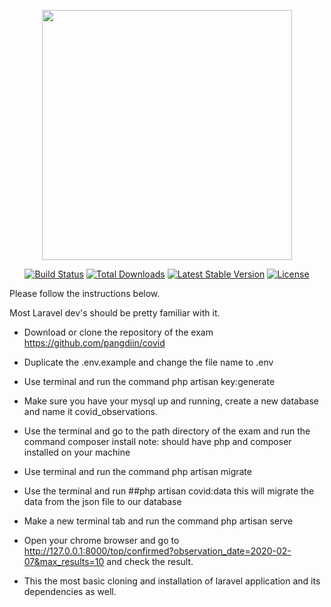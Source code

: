 <p align="center"><img src="https://res.cloudinary.com/dtfbvvkyp/image/upload/v1566331377/laravel-logolockup-cmyk-red.svg" width="400"></p>

<p align="center">
<a href="https://travis-ci.org/laravel/framework"><img src="https://travis-ci.org/laravel/framework.svg" alt="Build Status"></a>
<a href="https://packagist.org/packages/laravel/framework"><img src="https://poser.pugx.org/laravel/framework/d/total.svg" alt="Total Downloads"></a>
<a href="https://packagist.org/packages/laravel/framework"><img src="https://poser.pugx.org/laravel/framework/v/stable.svg" alt="Latest Stable Version"></a>
<a href="https://packagist.org/packages/laravel/framework"><img src="https://poser.pugx.org/laravel/framework/license.svg" alt="License"></a>
</p>


Please follow the instructions below.

Most  Laravel dev's should be pretty familiar with it.

- Download or clone the repository of the exam https://github.com/pangdiin/covid
- Duplicate the .env.example  and change the file name to .env
- Use terminal and run the command php artisan key:generate
-  Make sure you have your mysql up and running, create a new database and name it covid_observations.
- Use the terminal and go to the path directory of the exam and run the command composer install note: should have php and composer installed on your machine
- Use terminal and run the command php artisan migrate
- Use the terminal and run ##php artisan covid:data this will migrate the data from the json file to our database
- Make a new terminal tab and run the command php artisan serve
- Open your chrome browser and go to http://127.0.0.1:8000/top/confirmed?observation_date=2020-02-07&max_results=10 and check the result.

- This the most basic cloning and installation of laravel application and its dependencies as well.
